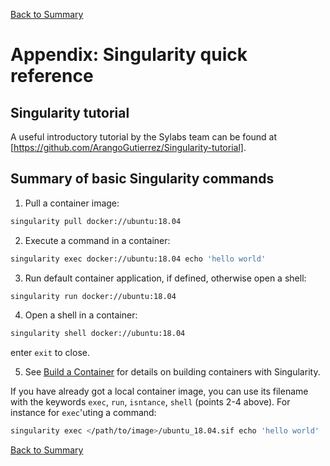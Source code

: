 [Back to Summary](README.md)


# Appendix: Singularity quick reference

## Singularity tutorial

A useful introductory tutorial by the Sylabs team can be found at [https://github.com/ArangoGutierrez/Singularity-tutorial].


## Summary of basic Singularity commands

1. Pull a container image:
```bash
singularity pull docker://ubuntu:18.04
```

2. Execute a command in a container:
```bash
singularity exec docker://ubuntu:18.04 echo 'hello world'
```

3. Run default container application, if defined, otherwise open a shell:
```bash
singularity run docker://ubuntu:18.04
```

4. Open a shell in a container:
```bash
singularity shell docker://ubuntu:18.04
```
enter `exit` to close.

5. See [Build a Container](https://sylabs.io/guides/3.3/user-guide/build_a_container.html) for details on building containers with Singularity.

If you have already got a local container image, you can use its filename with the keywords `exec`, `run`, `isntance`, `shell` (points 2-4 above). For instance for `exec`'uting a command:
```bash
singularity exec </path/to/image>/ubuntu_18.04.sif echo 'hello world'
```


[Back to Summary](README.md)
